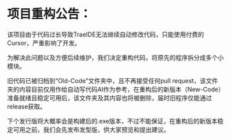 # 项目重构公告：

该项目由于代码过长导致TraeIDE无法继续自动修改代码，只能使用付费的Cursor，严重影响了开发。

为解决此问题以及方便后续维护，我们决定重构代码，将原先的程序拆分成多个小模块。

旧代码已被归档到“Old-Code”文件夹中，且不再接受任何pull request，该文件夹的内容目前仅用作给自动写代码AI作为参考，在重构后的新版本（New-Code）准备就绪且稳定可用后，该文件夹及其内容也将被删除，届时旧程序仅能通过release获取。

下个发行版将大概率会是构建后的.exe版本，不过不能保证，在重构后的新版本稳定可用之前，我们会先发布发型版，供大家预览和提出建议。
